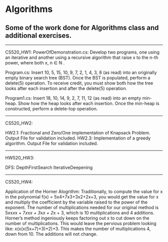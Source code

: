 # Algorithms


## Some of the work done for Algorithms class and additional exercises. 
___
CS520_HW1:
PowerOfDemonstration.cs: Develop two programs, one using an iterative and another using a recursive algorithm that raise x to
the n-th power, where both x, n ∈ N .

Program.cs: Insert 10, 5, 15, 10, 9, 7, 2, 1, 4, 3, 8 (as read) into an originally empty binary search tree (BST). Once
the BST is populated, perform a delete(5) operation. To receive credit, you must show both how the tree looks
after each insertion and after the delete(5) operation.

Program1.cs: Insert 18, 10, 14, 9, 2, 7, 11, 12 (as read) into an empty min-heap. Show how the heap looks after each
insertion. Once the min-heap is constructed, perform a delete-top operation.

____
CS520_HW2:

HW2.1: Fractional and Zero/One implementation of Knapsack Problem. Output File for validation included. 
HW2.3: Implementation of a greedy algorithm.  Output File for validation included.
___

HW520_HW3:

DFS: DepthFirstSearch
IterativeDeepening

___

CS520_HW4:

Application of the Horner Alogrithm: Traditionally, to compute the value for x in the polynomial f(x) = 5x4+7x3+3x2+2x+3, you would get the value for x and multiply the coefficient by the variable raised to the power of the exponent.  The number of multiplications needed for our original method is 5*x*x*x*x + 7*x*x*x + 3*x*x + 2*x + 3, which is 10 multiplications and 4 additions.  Horner’s method ingeniously keeps factoring out x to cut down on the number of multiplications.  This would leave the pervious problem looking like: x(x(x(5x+7)+3)+2)+3.  This makes the number of multiplications 4, down from 10.  The additions will not change. 
 
